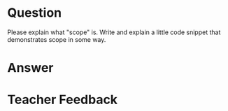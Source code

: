 # Question
Please explain what "scope" is. Write and explain a little code snippet that demonstrates scope in some way.

# Answer


# Teacher Feedback